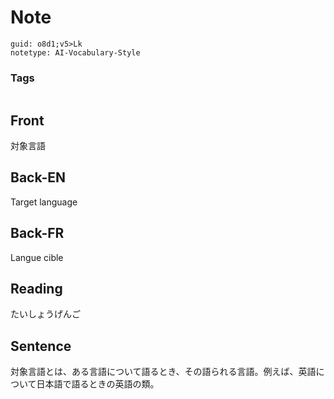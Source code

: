 # Note
```
guid: o8d1;v5>Lk
notetype: AI-Vocabulary-Style
```

### Tags
```
```

## Front
対象言語

## Back-EN
Target language

## Back-FR
Langue cible

## Reading
たいしょうげんご

## Sentence
対象言語とは、ある言語について語るとき、その語られる言語。例えば、英語について日本語で語るときの英語の類。
